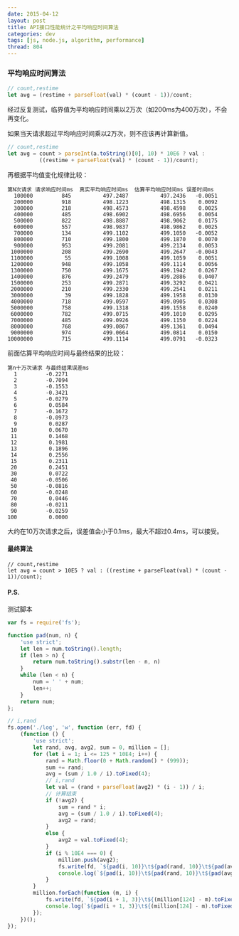 ```yaml
---
date: 2015-04-12
layout: post
title: API接口性能统计之平均响应时间算法
categories: dev
tags: [js, node.js, algorithm, performance]
thread: 804
---
```


### 平均响应时间算法

```js
// count,restime
let avg = (restime + parseFloat(val) * (count - 1))/count;
```

经过反复测试，临界值为平均响应时间乘以2万次（如200ms为400万次），不会再变化。

如果当天请求超过平均响应时间乘以2万次，则不应该再计算新值。

<!-- more -->

```js
// count,restime
let avg = count > parseInt(a.toString()[0], 10) * 10E6 ? val : 
          ((restime + parseFloat(val) * (count - 1))/count);
```

再根据平均值变化规律比较：

    第N次请求 请求响应时间ms  真实平均响应时间ms  估算平均响应时间ms 误差时间ms
      100000         845          497.2487          497.2436   -0.0051
      200000         918          498.1223          498.1315    0.0092
      300000         218          498.4573          498.4598    0.0025
      400000         485          498.6902          498.6956    0.0054
      500000         822          498.8887          498.9062    0.0175
      600000         557          498.9837          498.9862    0.0025
      700000         134          499.1102          499.1050   -0.0052
      800000         710          499.1800          499.1870    0.0070
      900000         953          499.2081          499.2134    0.0053
     1000000         208          499.2690          499.2647   -0.0043
     1100000          55          499.1008          499.1059    0.0051
     1200000         948          499.1058          499.1114    0.0056
     1300000         750          499.1675          499.1942    0.0267
     1400000         876          499.2479          499.2886    0.0407
     1500000         253          499.2871          499.3292    0.0421
     2000000         210          499.2330          499.2541    0.0211
     3000000          39          499.1828          499.1958    0.0130
     4000000         718          499.0597          499.0905    0.0308
     5000000         758          499.1318          499.1558    0.0240
     6000000         782          499.0715          499.1010    0.0295
     7000000         485          499.0926          499.1150    0.0224
     8000000         768          499.0867          499.1361    0.0494
     9000000         974          499.0664          499.0814    0.0150
    10000000         715          499.1114          499.0791   -0.0323


前面估算平均响应时间与最终结果的比较：

    第n十万次请求 与最终结果误差ms
      1         -0.2271
      2         -0.7094
      3         -0.1553
      4         -0.3421
      5         -0.0279
      6          0.0584
      7         -0.1672
      8         -0.0973
      9          0.0287
     10          0.0670
     11          0.1468
     12          0.1981
     13          0.1896
     14          0.2556
     15          0.2311
     20          0.2451
     30          0.0722
     40         -0.0506
     50         -0.0816
     60         -0.0248
     70          0.0446
     80         -0.0211
     90         -0.0259
    100          0.0000


大约在10万次请求之后，误差值会小于0.1ms，最大不超过0.4ms，可以接受。

#### 最终算法

    // count,restime
    let avg = count > 10E5 ? val : ((restime + parseFloat(val) * (count - 1))/count);

#### P.S.

测试脚本

```js
var fs = require('fs');

function pad(num, n) {
    'use strict';
    let len = num.toString().length;
    if (len > n) {
        return num.toString().substr(len - n, n)
    }
    while (len < n) {
        num = ' ' + num;
        len++;
    }
    return num;
};

// i,rand
fs.open('./log', 'w', function (err, fd) {
    (function () {
        'use strict';
        let rand, avg, avg2, sum = 0, million = [];
        for (let i = 1; i <= 125 * 10E4; i++) {
            rand = Math.floor(0 + Math.random() * (999));
            sum += rand;
            avg = (sum / 1.0 / i).toFixed(4);
            // i,rand
            let val = (rand + parseFloat(avg2) * (i - 1)) / i;
            // 计算结束
            if (!avg2) {
                sum = rand * i;
                avg = (sum / 1.0 / i).toFixed(4);
                avg2 = rand;
            }
            else {
                avg2 = val.toFixed(4);
            }
            if (i % 10E4 === 0) {
                million.push(avg2);
                fs.write(fd, `${pad(i, 10)}\t${pad(rand, 10)}\t${pad(avg, 16)}\t${pad(avg2, 16)}\t${pad((avg2 - avg).toFixed(4), 8)}\n`);
                console.log(`${pad(i, 10)}\t${pad(rand, 10)}\t${pad(avg, 16)}\t${pad(avg2, 16)}\t${pad((avg2 - avg).toFixed(4), 8)}`);
            }
        }
        million.forEach(function (m, i) {
            fs.write(fd, `${pad(i + 1, 3)}\t${(million[124] - m).toFixed(4)}\n`);
            console.log(`${pad(i + 1, 3)}\t${(million[124] - m).toFixed(4)}`);
        });
    })();
});
```
